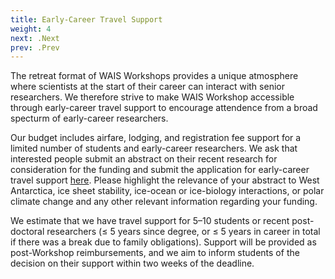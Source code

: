 ```yaml
---
title: Early-Career Travel Support
weight: 4
next: .Next
prev: .Prev
---
```


The retreat format of WAIS Workshops provides a unique atmosphere where scientists at the start of their career can interact with senior researchers. We therefore strive to make WAIS Workshop accessible through early-career travel support to encourage attendence from a broad specturm of early-career researchers. 

Our budget includes airfare, lodging, and registration fee support for a limited number of students and early-career researchers. We ask that interested people submit an abstract on their recent research for consideration for the funding and submit the application for early-career travel support [here](https://forms.gle/PmkrdehPBRYvG2Y89). Please highlight the relevance of your abstract to West Antarctica, ice sheet stability, ice-ocean or ice-biology interactions, or polar climate change and any other relevant information regarding your funding. 

We estimate that we have travel support for 5–10 students or recent post-doctoral researchers (≤ 5 years since degree, or ≤ 5 years in career in total if there was a break due to family obligations). Support will be provided as post-Workshop reimbursements, and we aim to inform students of the decision on their support within two weeks of the deadline.


